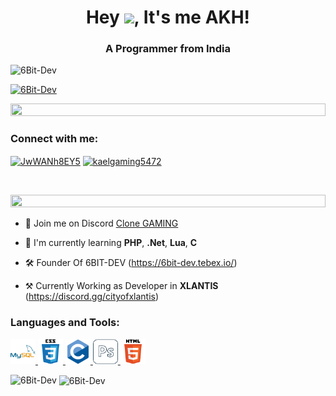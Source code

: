 <h1 align="center">Hey <img src="https://media.giphy.com/media/hvRJCLFzcasrR4ia7z/giphy.gif" width="28">, It's me <a>AKH</a>!</h1>
<h3 align="center">A Programmer from India</h3>

<p align="left"> <img src="https://komarev.com/ghpvc/?username=6Bit-Dev&label=Profile%20views&color=0e75b6&style=flat" alt="6Bit-Dev" /> </p>

<p align="left"> <a href="https://github.com/ryo-ma/github-profile-trophy"><img src="https://github-profile-trophy.vercel.app/?username=6Bit-Dev" alt="6Bit-Dev" /></a> </p>


<p align="center"><img src="https://i.imgur.com/dBaSKWF.gif" height="20" width="100%">
<h3 align="left">Connect with me:</h3>
<p align="left">
<a href="https://discord.gg/q2hHxjASss" target="blank"><img align="center" src="https://raw.githubusercontent.com/rahuldkjain/github-profile-readme-generator/master/src/images/icons/Social/discord.svg" alt="JwWANh8EY5" height="30" width="40" /></a> 
<a href="https://www.youtube.com/@6BitClone" target="blank"><img align="center" src="https://raw.githubusercontent.com/rahuldkjain/github-profile-readme-generator/master/src/images/icons/Social/youtube.svg" alt="kaelgaming5472" height="30" width="40" /></a>
</p>
<br>
<p align="center"><img src="https://i.imgur.com/dBaSKWF.gif" height="20" width="100%">

- 🔗 Join me on Discord [Clone GAMING](https://discord.gg/q2hHxjASss)

- 🧩 I'm currently learning **PHP**, **.Net**, **Lua**, **C**

- 🛠️ Founder Of 6BIT-DEV (https://6bit-dev.tebex.io/)

- ⚒️ Currently Working as Developer in **XLANTIS** (https://discord.gg/cityofxlantis)

<h3 align="left">Languages and Tools:</h3>
<p align="left"> 
<a href="https://www.mysql.com/" target="_blank" rel="noreferrer"> <img src="https://raw.githubusercontent.com/devicons/devicon/master/icons/mysql/mysql-original-wordmark.svg" alt="mysql" width="40" height="40"/> </a> 
<a href="https://www.w3schools.com/css/" target="_blank" rel="noreferrer"> <img src="https://raw.githubusercontent.com/devicons/devicon/master/icons/css3/css3-original-wordmark.svg" alt="css3" width="40" height="40"/> </a> 
<a href="https://www.cprogramming.com/" target="_blank" rel="noreferrer"> <img src="https://raw.githubusercontent.com/devicons/devicon/master/icons/c/c-original.svg" alt="c" width="40" height="40"/> </a> 
<a href="https://www.photoshop.com/en" target="_blank" rel="noreferrer"> <img src="https://raw.githubusercontent.com/devicons/devicon/master/icons/photoshop/photoshop-line.svg" alt="photoshop" width="40" height="40"/> </a> 
<a href="https://www.w3.org/html/" target="_blank" rel="noreferrer"> <img src="https://raw.githubusercontent.com/devicons/devicon/master/icons/html5/html5-original-wordmark.svg" alt="html5" width="40" height="40"/> </a> 
</p>


<p><img align="left" src="https://github-readme-stats.vercel.app/api/top-langs?username=6Bit-Dev&show_icons=true&locale=en&layout=compact" alt="6Bit-Dev" /></p>

<p>&nbsp;<img align="center" src="https://github-readme-stats.vercel.app/api?username=6Bit-Dev&show_icons=true&locale=en" alt="6Bit-Dev" /></p> 
